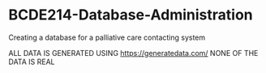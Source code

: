 # BCDE214-Database-Administration

Creating a database for a palliative care contacting system

ALL DATA IS GENERATED USING https://generatedata.com/ NONE OF THE DATA IS REAL
